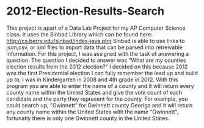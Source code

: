 # 2012-Election-Results-Search

This project is apart of a Data Lab Project for my AP Computer Science class.
It uses the Sinbad Library which can be found here: http://cs.berry.edu/sinbad/index-java.php
Sinbad is able to use links to json,csv, or xml files to import data that can be parsed into retreivable information.
For this project, I was assigned with the task of answering a question. The question I decided to answer was "What are my counties election results from the 2012 election?" I decided on this because 2012 was the first Presidential election I can fully remember the lead up and build up to, I was in Kindergarten in 2008 and 4th grade in 2012. With this program you are able to enter the name of a county and it will return every county name within the United States and give the vote count of each candidate and the party they represent for the county. For example, you could search up, "Gwinnett" for Gwinnett county Georiga and it will return any county name within the United States with the name "Gwinnett", fortunatly there is only one Gwinnett county in the United States.

